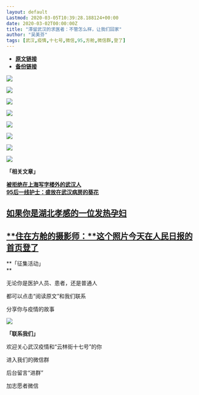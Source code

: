 ```yaml
---
layout: default
Lastmod: 2020-03-05T10:39:28.188124+00:00
date: 2020-03-02T00:00:00Z
title: "滞留武汉的求医者：不管怎么样，让我们回家"
author: "吴美芬"
tags: [武汉,疫情,十七号,微信,95,方舱,微信群,登了]
---
```


* [**原文链接**](https://mp.weixin.qq.com/s/RS-EnCDBc4Uv_JWUrjZ-QA)
* [**备份链接**](http://archive.ph/d0gAU)


![](/images/post/f97cc4e0305e614582f30fa1dd2e4e8c.jpg)

![](/images/post/bfdb5e06412e2955b4bf93b74f39d0f0.jpg)

![](/images/post/0721acced101738ed7fb38cb6e922e3a.jpg)

![](/images/post/8f3cbb80e6b0e6036d2f9d98544b0c55.jpg)

![](/images/post/02b75b2d051cfa713e526156a43ddaec.jpg)

![](/images/post/955290d816fd17f6cb6395fe4a5d3c02.jpg)  

![](/images/post/934b0661f051df7dbd3f662d7f2cac84.jpg)

![](/images/post/573d482c04a998a48802e901ae8c925f.jpg)

**「相关文章」**

  
[**被拒绝在上海写字楼外的武汉人**](http://mp.weixin.qq.com/s?__biz=MzIwMDE0MTY2Nw==&mid=2247483964&idx=1&sn=cfde42f9bbd4bff5e01b9940548ce85d&chksm=9680fc30a1f77526232e9bbeed77cf10df8f0dc0086abc28752015cc6acd43d5ce51216bc770&scene=21#wechat_redirect)  
[**95后一线护士：盛放在武汉病房的葵花**](http://mp.weixin.qq.com/s?__biz=MzIwMDE0MTY2Nw==&mid=2247483953&idx=1&sn=05c8060219ca80d35ba8e37e953b33df&chksm=9680fc3da1f7752b144a7a82b27b7877c3ccf6afc9a815050587cc5cb7b8daeddf04a8e33b50&scene=21#wechat_redirect)  

[**如果你是湖北孝感的一位发热孕妇**](http://mp.weixin.qq.com/s?__biz=MzIwMDE0MTY2Nw==&mid=2247483940&idx=1&sn=1704eb38b1dce26653b2f230f071ffb6&chksm=9680fc28a1f7753ee5cb1ab7764dadfdb615cefc452262d25c9b7376be078d9d2ba8a0f9130a&scene=21#wechat_redirect)
--------------------------------------------------------------------------------------------------------------------------------------------------------------------------------------------------------------------------------------------

[**住在方舱的摄影师：****这个照片今天在人民日报的首页登了**](http://mp.weixin.qq.com/s?__biz=MzIwMDE0MTY2Nw==&mid=2247483914&idx=1&sn=e50cbfb924797251363994b815ef8575&chksm=9680fc06a1f7751068e0fcc5f4c43fe4c4767494276878f46c97071a02620221508d28cf7d89&scene=21#wechat_redirect)
----------------------------------------------------------------------------------------------------------------------------------------------------------------------------------------------------------------------------------------------------------

  

**「征集活动」  
**

  

无论你是医护人员、患者，还是普通人  

都可以点击“阅读原文”和我们联系

分享你与疫情的故事

  

![](/images/post/3a42482b695ccdea6e871da8962b0605.jpg)

  

  

**「联系我们」**

欢迎关心武汉疫情和“云林街十七号”的你

进入我们的微信群

后台留言“进群”

加志愿者微信

